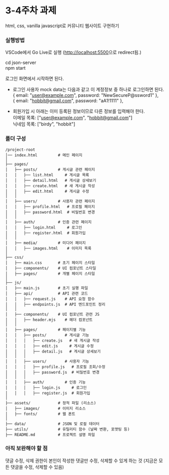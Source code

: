 # 3-4주차 과제 
html, css, vanilla javascript로 커뮤니티 웹사이트 구현하기

### 실행방법
VSCode에서 Go Live로 실행 ([http://localhost:5500](http://localhost:5500)으로 redirect됨.)  


cd json-server  
npm start


로그인 화면에서 시작하면 된다.  
- 로그인 사용자 mock data는 다음과 같고 이 계정정보 중 하나로 로그인하면 된다.  
        { email: "user@example.com", password: "NewSecureP@ssword1" },  
        { email: "hobbit@gmail.com", password: "aA1!1111" },   


- 회원가입 시 아래는 이미 등록된 정보이므로 다른 정보를 입력해야 한다.  
이메일 목록: ["user@example.com", "hobbit@gmail.com"]  
닉네임 목록: ["birdy", "hobbit"]



### 폴더 구성
``` 
/project-root  
│── index.html         # 메인 페이지  
│  
├── pages/              
│   ├── posts/         # 게시글 관련 페이지  
│   │   ├── list.html     # 게시글 목록  
│   │   ├── detail.html   # 게시글 상세보기  
│   │   ├── create.html   # 새 게시글 작성  
│   │   ├── edit.html     # 게시글 수정  
│   │  
│   ├── users/         # 사용자 관련 페이지  
│   │   ├── profile.html   # 프로필 페이지  
│   │   ├── password.html  # 비밀번호 변경  
│   │  
│   ├── auth/          # 인증 관련 페이지  
│   │   ├── login.html     # 로그인  
│   │   ├── register.html  # 회원가입  
│   │  
│   ├── media/         # 미디어 페이지  
│   │   ├── images.html    # 이미지 목록  
│  
├── css/                 
│   ├── main.css       # 초기 페이지 스타일 
│   ├── components/    # UI 컴포넌트 스타일  
│   ├── pages/         # 개별 페이지 스타일  
│  
├── js/                   
│   ├── main.js        # 초기 실행 파일  
│   ├── api/           # API 관련 코드  
│   │   ├── request.js    # API 요청 함수  
│   │   ├── endpoints.js  # API 엔드포인트 정리  
│   │  
│   ├── components/    # UI 컴포넌트 관련 JS  
│   │   ├── header.mjs    # 헤더 컴포넌트  
│   │  
│   ├── pages/         # 페이지별 기능  
│   │   ├── posts/        # 게시글 기능  
│   │   │   ├── create.js   # 새 게시글 작성  
│   │   │   ├── edit.js     # 게시글 수정  
│   │   │   ├── detail.js   # 게시글 상세보기  
│   │   │  
│   │   ├── users/        # 사용자 기능  
│   │   │   ├── profile.js   # 프로필 조회/수정  
│   │   │   ├── password.js  # 비밀번호 변경  
│   │   │  
│   │   ├── auth/         # 인증 기능  
│   │   │   ├── login.js     # 로그인  
│   │   │   ├── register.js  # 회원가입  
│  
├── assets/            # 정적 파일 (리소스)  
│   ├── images/        # 이미지 리소스  
│   ├── fonts/         # 웹 폰트  
│  
├── data/              # JSON 및 로컬 데이터  
├── utils/             # 유틸리티 함수 (날짜 변환, 포맷팅 등)  
├── README.md          # 프로젝트 설명 파일  

```
 

### 아직 보완해야 할 점 

댓글 수정, 삭제 권한이 본인이 작성한 댓글만 수정, 삭제할 수 있게 하는 것
(지금은 모든 댓글을 수정, 삭제할 수 있음)




